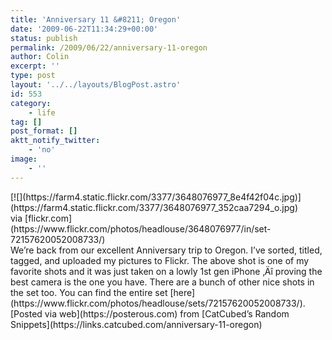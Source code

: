 ```yaml
---
title: 'Anniversary 11 &#8211; Oregon'
date: '2009-06-22T11:34:29+00:00'
status: publish
permalink: /2009/06/22/anniversary-11-oregon
author: Colin
excerpt: ''
type: post
layout: '../../layouts/BlogPost.astro'
id: 553
category:
    - life
tag: []
post_format: []
aktt_notify_twitter:
    - 'no'
image:
    - ''
---
```

<div>[![](https://farm4.static.flickr.com/3377/3648076977_8e4f42f04c.jpg)](https://farm4.static.flickr.com/3377/3648076977_352caa7294_o.jpg)<div class="posterous_quote_citation">via [flickr.com](https://www.flickr.com/photos/headlouse/3648076977/in/set-72157620052008733/)</div>We’re back from our excellent Anniversary trip to Oregon. I’ve sorted, titled, tagged, and uploaded my pictures to Flickr. The above shot is one of my favorite shots and it was just taken on a lowly 1st gen iPhone ‚Äî proving the best camera is the one you have. There are a bunch of other nice shots in the set too. You can find the entire set [here](https://www.flickr.com/photos/headlouse/sets/72157620052008733/).

</div>[Posted via web](https://posterous.com) from [CatCubed’s Random Snippets](https://links.catcubed.com/anniversary-11-oregon)